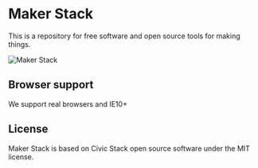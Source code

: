 # Maker Stack
This is a repository for free software and open source tools for making things.

![Maker Stack](https://cldup.com/fch4kOvICp.png)

## Browser support

We support real browsers and IE10+

## License
Maker Stack is based on Civic Stack open source software under the MIT license.
